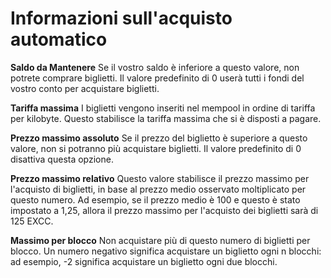 # Informazioni sull'acquisto automatico

**Saldo da Mantenere** Se il vostro saldo è inferiore a questo valore, non
potrete comprare biglietti. Il valore predefinito di 0 userà tutti i fondi del
vostro conto per acquistare biglietti.

**Tariffa massima** I biglietti vengono inseriti nel mempool in ordine di
tariffa per kilobyte. Questo stabilisce la tariffa massima che si è disposti a
pagare.

**Prezzo massimo assoluto** Se il prezzo del biglietto è superiore a questo
valore, non si potranno più acquistare biglietti. Il valore predefinito di 0
disattiva questa opzione.

**Prezzo massimo relativo** Questo valore stabilisce il prezzo massimo per
l'acquisto di biglietti, in base al prezzo medio osservato moltiplicato per
questo numero. Ad esempio, se il prezzo medio è 100 e questo è stato impostato
a 1,25, allora il prezzo massimo per l'acquisto dei biglietti sarà di 125
EXCC.

**Massimo per blocco** Non acquistare più di questo numero di biglietti per
blocco. Un numero negativo significa acquistare un biglietto ogni n blocchi: ad
esempio, -2 significa acquistare un biglietto ogni due blocchi.
